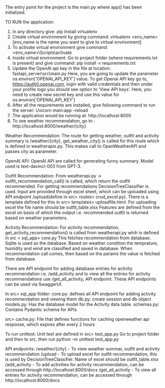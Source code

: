 The entry point for the project is the main.py where app() has been initialized.

TO RUN the application:
1) In any directory give: pip install virtualenv
2) Create virtual environment by giving command: virtualenv <env_name> [env_name is the name you want to give to virtual environment]
3) To activate virtual environment give command: <env_name>\Scripts\activate
4) Inside virtual environment: Go to project folder (where requirements.txt is present) and give command: pip install -r requirements.txt
5) Update the OpenAI api key in the file at location: 
fastapi_server\src\main.py
Here, you are going to update the parameter os.environ['OPENAI_API_KEY'] value. To get Openai API key go to, https://auth0.openai.com, login with valid credentials and then under your profile logo you should see option to ‘View API keys’. Here, you need to create new secret key and use this value for os.environ['OPENAI_API_KEY']
6) After all the requirements are installed, give following command to run the server: 
Uvicorn main:app –reload
7) The application would be running at:
http://localhost:8000
8) To see weather recommendation, go to :
http://localhost:8000/weather/{city}


 
Weather Recommendation:
The route for getting weather, outfit and activity summary is /weather/{city}, get_weather_city() is called for this route which is defined in weatherapis.py.
This makes call to OpenWeatherAPI and passes city as parameter. 

OpenAI API:
OpenAI API are called for generating funny summary.
Model used is text-davinci-003 from GPT-3.

Outfit Recommendation:
From weatherapi.py -> outfit_recommendation_call() is called, which return the outfit recommended. For getting recommendations DecisionTreeClassifier is used. 
Input are provided through excel sheet, which can be uploaded using API endpoint /upload(define in src> routes> crud_excel.py). There is a template defined for this in src> templates> uploadfile.html. For uploading excel the file name should be outfit_table.xlsx
Features are defined from the excel on basis of which the output i.e. recommended outfit is returned based on weather parameters.

Activity Recommendation:
For activity recommendation, get_activity_recommendation() is called from weatherapi.py whih is defined in src > sql_app> core.py
This fetches recommendation from database. Sqlite is used as the database. 
Based on weather condition the temprature, humidity and wind are classified and saved in database.
When recommendation call comes, then based on the params the value is fetched from database.

There are API endpoint for adding database entries for activity recommendation i.e. /add_activity
and to view all the entries for activity recommendations use /get_all_activity, API endpoint.
These API endpoints can be used via SwaggerUI.

In src> sql_app folder:
core.py: defines all API endpoint for adding activity recommendation and viewing them
db.py: create session and db object
models.py: Has the database model for the Activity data table.
schemas.py: Contains Pydantic schema for APIs

src> cache.py: File that defines functions for caching openweather api response, which expires after every 2 hours

To run unittest:
Unit test are defined in src> test_app.py
Go to project folder and then to src, then run
python -m unittest test_app.py

API endpoints:
/weather/{city} - To view weather summar, outfit and activity recommendation
/upload - To upload excel for outfit recommendation, this is used by DecisionTreeClassifier. Name of excel should be outfit_table.xlsx
/add_activity - To add activities for activity recommendation, can be accessed through http://localhost:8000/docs
/get_all_activity - To view all entries for activity recommendation, can be accessed through http://localhost:8000/docs
